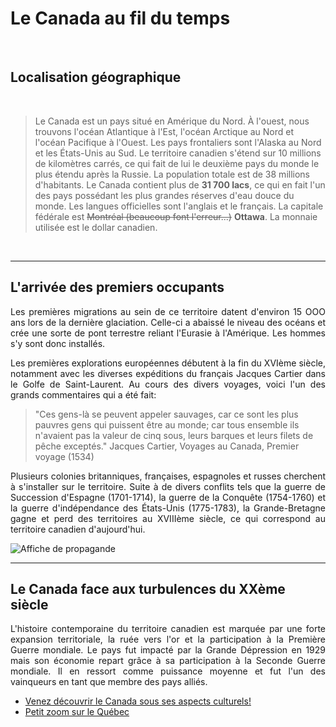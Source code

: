 # Le Canada au fil du temps 
&nbsp; 

## Localisation géographique

&nbsp;
> Le Canada est un pays situé en Amérique du Nord. À l'ouest, nous trouvons l'océan Atlantique à l'Est, l'océan Arctique au Nord et l'océan Pacifique à l'Ouest. Les pays frontaliers sont l'Alaska au Nord et les États-Unis au Sud. Le territoire canadien s'étend sur 10 millions de kilomètres carrés, ce qui fait de lui le deuxième pays du monde le plus étendu après la Russie. La population totale est de 38 millions d'habitants. Le Canada contient plus de **31 700 lacs**, ce qui en fait l'un des pays possédant les plus grandes réserves d'eau douce du monde. Les langues officielles sont l'anglais et le français. La capitale fédérale est ~~Montréal (beaucoup font l'erreur...)~~ **Ottawa**. La monnaie utilisée est le dollar canadien. </p>

&nbsp;

-----------------------

## L'arrivée des premiers occupants
<p align=justify> Les premières migrations au sein de ce territoire datent d'environ 15 OOO ans lors de la dernière glaciation. Celle-ci a abaissé le niveau des océans et crée une sorte de pont terrestre reliant l'Eurasie à l'Amérique. Les hommes s'y sont donc installés. </p> 

<p align=justify> Les premières explorations européennes débutent à la fin du XVIème siècle, notamment avec les diverses expéditions du français Jacques Cartier dans le Golfe de Saint-Laurent. Au cours des divers voyages, voici l'un des grands commentaires qui a été fait: </p> 

> "Ces gens-là se peuvent appeler sauvages, car ce sont les plus pauvres gens qui puissent être au monde; car tous ensemble ils n'avaient pas la valeur de cinq sous, leurs barques et leurs filets de pêche exceptés." Jacques Cartier, Voyages au Canada, Premier voyage (1534) 

<p align=justify> Plusieurs colonies britanniques, françaises, espagnoles et russes cherchent à s'installer sur le territoire. Suite à de divers conflits tels que la guerre de Succession d'Espagne (1701-1714), la guerre de la Conquête (1754-1760) et la guerre d'indépendance des États-Unis (1775-1783), la Grande-Bretagne gagne et perd des territoires au XVIIIème siècle, ce qui correspond au territoire canadien d'aujourd'hui. </p> 

![Affiche de propagande](https://s.france24.com/media/display/7ceb9bc0-136a-11e9-b625-005056bff430/w:980/p:16x9/enrolement_volontaire_main2.webp)

-----------------------

## Le Canada face aux turbulences du XXème siècle 

<p align=justify> L'histoire contemporaine du territoire canadien est marquée par une forte expansion territoriale, la ruée vers l'or et la participation à la Première Guerre mondiale. Le pays fut impacté par la Grande Dépression en 1929 mais son économie repart grâce à sa participation à la Seconde Guerre mondiale. Il en ressort comme puissance moyenne et fut l'un des vainqueurs en tant que membre des pays alliés. </p> 

* [Venez découvrir le Canada sous ses aspects culturels!](./Culture.md)
* [Petit zoom sur le Québec](./Quebec.md)
 

